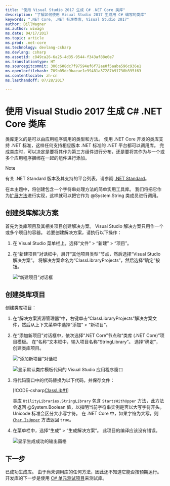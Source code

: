 ```yaml
---
title: "使用 Visual Studio 2017 生成 C# .NET Core 类库"
description: "了解如何使用 Visual Studio 2017 生成用 C# 编写的类库"
keywords: ".NET Core, .NET 标准类库, Visual Studio 2017"
author: BillWagner
ms.author: wiwagn
ms.date: 04/17/2017
ms.topic: article
ms.prod: .net-core
ms.technology: devlang-csharp
ms.devlang: csharp
ms.assetid: c849ca26-6a25-4d35-9544-f343af88e0e7
ms.translationtype: HT
ms.sourcegitcommit: 306c608dc7f97594ef6f72ae0f5aaba596c936e1
ms.openlocfilehash: 709b05dc9baeae1e99481a37287b91730b395f63
ms.contentlocale: zh-cn
ms.lasthandoff: 07/28/2017

---
```


# <a name="building-a-class-library-with-c-and-net-core-in-visual-studio-2017"></a>使用 Visual Studio 2017 生成 C# .NET Core 类库

类库定义的是可以由应用程序调用的类型和方法。 使用 .NET Core 开发的类库支持 .NET 标准，这样任何支持相应版本 .NET 标准的 .NET 平台都可以调用库。 完成类库时，可以决定是要将其作为第三方组件进行分布，还是要将其作为与一个或多个应用程序捆绑在一起的组件进行添加。

> [!NOTE]
> 有关 .NET Standard 版本及其支持的平台列表，请参阅 [.NET Standard](../../standard/net-standard.md)。

在本主题中，将创建包含一个字符串处理方法的简单实用工具库。 我们将把它作为[扩展方法](../../csharp/programming-guide/classes-and-structs/extension-methods.md)进行实现，这样就可以把它作为 @System.String 类成员进行调用。

## <a name="creating-a-class-library-solution"></a>创建类库解决方案

首先为类库项目及其相关项目创建解决方案。 Visual Studio 解决方案只用作一个或多个项目的容器。 若要创建解决方案，请执行以下操作：

1. 在 Visual Studio 菜单栏上，选择“文件” > “新建” > “项目”。

1. 在“新建项目”对话框中，展开“其他项目类型”节点，然后选择“Visual Studio 解决方案”。 将解决方案命名为“ClassLibraryProjects”，然后选择“确定”按钮。

   ![“新建项目”对话框](./media/library-with-visual-studio/newproject.png)

## <a name="creating-the-class-library-project"></a>创建类库项目

创建类库项目：

1. 在“解决方案资源管理器”中，右键单击“ClassLibraryProjects”解决方案文件，然后从上下文菜单中选择“添加” > “新项目”。

1. 在“添加新项目”对话框中，依次选择“.NET Core”节点和“类库 (.NET Core)”项目模板。 在“名称”文本框中，输入项目名称“StringLibrary”。 选择“确定”，创建类库项目。

   ![“添加新项目”对话框](./media/library-with-visual-studio/libproject.png)

   ![显示默认类库模板代码的 Visual Studio 应用程序窗口](./media/library-with-visual-studio/stringlibrary.png)

1. 将代码窗口中的代码替换为以下代码，并保存文件：

   [!CODE-csharp[ClassLib#1](../../../samples/snippets/csharp/getting_started/with_visual_studio_2017/classlib.cs#1)]

   类库 `UtilityLibraries.StringLibrary` 包含 `StartsWithUpper` 方法，此方法会返回 @System.Boolean 值，以指明当前字符串实例是否以大写字符开头。 Unicode 标准会区分大小写字符。 在 .NET Core 中，如果字符为大写，则 [`Char.IsUpper`](xref:System.Char.IsUpper(System.Char)) 方法返回 `true`。

1. 在菜单栏中，选择“生成” > “生成解决方案”。 此项目的编译应该没有错误。

   ![显示生成成功的输出窗格](./media/library-with-visual-studio/buildsucceeds.png)

## <a name="next-step"></a>下一步

已成功生成库。 由于尚未调用库的任何方法，因此还不知道它能否按预期运行。 开发库的下一步是使用 [C# 单元测试项目](testing-library-with-visual-studio.md)来测试库。

